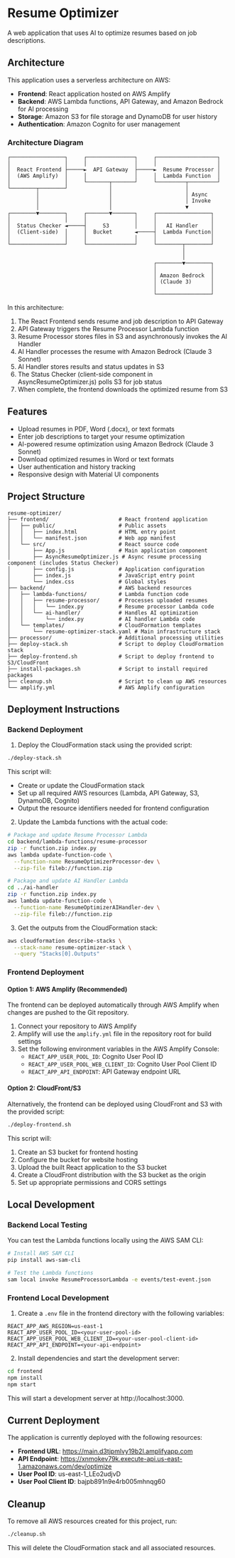 # Resume Optimizer

A web application that uses AI to optimize resumes based on job descriptions.

## Architecture

This application uses a serverless architecture on AWS:

- **Frontend**: React application hosted on AWS Amplify
- **Backend**: AWS Lambda functions, API Gateway, and Amazon Bedrock for AI processing
- **Storage**: Amazon S3 for file storage and DynamoDB for user history
- **Authentication**: Amazon Cognito for user management

### Architecture Diagram

```
┌─────────────────┐     ┌───────────────┐     ┌───────────────────┐
│                 │     │               │     │                   │
│  React Frontend ├─────►  API Gateway  ├─────►  Resume Processor │
│  (AWS Amplify)  │     │               │     │  Lambda Function  │
│                 │     └───────┬───────┘     └─────────┬─────────┘
└────────┬────────┘             │                       │
         │                      │                       │ Async
         │                      │                       │ Invoke
         │                      │                       ▼
┌────────▼────────┐     ┌───────▼───────┐     ┌─────────────────┐
│                 │     │               │     │                 │
│  Status Checker ◄─────┤     S3        │     │   AI Handler    │
│  (Client-side)  │     │  Bucket       ◄─────┤  Lambda Function│
│                 │     │               │     │                 │
└─────────────────┘     └───────────────┘     └────────┬────────┘
                                                       │
                                                       │
                                              ┌────────▼────────┐
                                              │                 │
                                              │ Amazon Bedrock  │
                                              │ (Claude 3)      │
                                              │                 │
                                              └─────────────────┘
```

In this architecture:

1. The React Frontend sends resume and job description to API Gateway
2. API Gateway triggers the Resume Processor Lambda function
3. Resume Processor stores files in S3 and asynchronously invokes the AI Handler
4. AI Handler processes the resume with Amazon Bedrock (Claude 3 Sonnet)
5. AI Handler stores results and status updates in S3
6. The Status Checker (client-side component in AsyncResumeOptimizer.js) polls S3 for job status
7. When complete, the frontend downloads the optimized resume from S3

## Features

- Upload resumes in PDF, Word (.docx), or text formats
- Enter job descriptions to target your resume optimization
- AI-powered resume optimization using Amazon Bedrock (Claude 3 Sonnet)
- Download optimized resumes in Word or text formats
- User authentication and history tracking
- Responsive design with Material UI components

## Project Structure

```
resume-optimizer/
├── frontend/                      # React frontend application
│   ├── public/                    # Public assets
│   │   ├── index.html             # HTML entry point
│   │   └── manifest.json          # Web app manifest
│   └── src/                       # React source code
│       ├── App.js                 # Main application component
│       ├── AsyncResumeOptimizer.js # Async resume processing component (includes Status Checker)
│       ├── config.js              # Application configuration
│       ├── index.js               # JavaScript entry point
│       └── index.css              # Global styles
├── backend/                       # AWS backend resources
│   ├── lambda-functions/          # Lambda function code
│   │   ├── resume-processor/      # Processes uploaded resumes
│   │   │   └── index.py           # Resume processor Lambda code
│   │   └── ai-handler/            # Handles AI optimization
│   │       └── index.py           # AI handler Lambda code
│   └── templates/                 # CloudFormation templates
│       └── resume-optimizer-stack.yaml # Main infrastructure stack
├── processor/                     # Additional processing utilities
├── deploy-stack.sh                # Script to deploy CloudFormation stack
├── deploy-frontend.sh             # Script to deploy frontend to S3/CloudFront
├── install-packages.sh            # Script to install required packages
├── cleanup.sh                     # Script to clean up AWS resources
└── amplify.yml                    # AWS Amplify configuration
```

## Deployment Instructions

### Backend Deployment

1. Deploy the CloudFormation stack using the provided script:

```bash
./deploy-stack.sh
```

This script will:
- Create or update the CloudFormation stack
- Set up all required AWS resources (Lambda, API Gateway, S3, DynamoDB, Cognito)
- Output the resource identifiers needed for frontend configuration

2. Update the Lambda functions with the actual code:

```bash
# Package and update Resume Processor Lambda
cd backend/lambda-functions/resume-processor
zip -r function.zip index.py
aws lambda update-function-code \
  --function-name ResumeOptimizerProcessor-dev \
  --zip-file fileb://function.zip

# Package and update AI Handler Lambda
cd ../ai-handler
zip -r function.zip index.py
aws lambda update-function-code \
  --function-name ResumeOptimizerAIHandler-dev \
  --zip-file fileb://function.zip
```

3. Get the outputs from the CloudFormation stack:

```bash
aws cloudformation describe-stacks \
  --stack-name resume-optimizer-stack \
  --query "Stacks[0].Outputs"
```

### Frontend Deployment

#### Option 1: AWS Amplify (Recommended)

The frontend can be deployed automatically through AWS Amplify when changes are pushed to the Git repository.

1. Connect your repository to AWS Amplify
2. Amplify will use the `amplify.yml` file in the repository root for build settings
3. Set the following environment variables in the AWS Amplify Console:
   - `REACT_APP_USER_POOL_ID`: Cognito User Pool ID
   - `REACT_APP_USER_POOL_WEB_CLIENT_ID`: Cognito User Pool Client ID
   - `REACT_APP_API_ENDPOINT`: API Gateway endpoint URL

#### Option 2: CloudFront/S3

Alternatively, the frontend can be deployed using CloudFront and S3 with the provided script:

```bash
./deploy-frontend.sh
```

This script will:
1. Create an S3 bucket for frontend hosting
2. Configure the bucket for website hosting
3. Upload the built React application to the S3 bucket
4. Create a CloudFront distribution with the S3 bucket as the origin
5. Set up appropriate permissions and CORS settings

## Local Development

### Backend Local Testing

You can test the Lambda functions locally using the AWS SAM CLI:

```bash
# Install AWS SAM CLI
pip install aws-sam-cli

# Test the Lambda functions
sam local invoke ResumeProcessorLambda -e events/test-event.json
```

### Frontend Local Development

1. Create a `.env` file in the frontend directory with the following variables:
```
REACT_APP_AWS_REGION=us-east-1
REACT_APP_USER_POOL_ID=<your-user-pool-id>
REACT_APP_USER_POOL_WEB_CLIENT_ID=<your-user-pool-client-id>
REACT_APP_API_ENDPOINT=<your-api-endpoint>
```

2. Install dependencies and start the development server:
```bash
cd frontend
npm install
npm start
```

This will start a development server at http://localhost:3000.

## Current Deployment

The application is currently deployed with the following resources:

- **Frontend URL**: https://main.d3tjpmlvy19b2l.amplifyapp.com
- **API Endpoint**: https://xnmokev79k.execute-api.us-east-1.amazonaws.com/dev/optimize
- **User Pool ID**: us-east-1_LEo2udjvD
- **User Pool Client ID**: bajpb891n9e4rb005mhnqg60

## Cleanup

To remove all AWS resources created for this project, run:

```bash
./cleanup.sh
```

This will delete the CloudFormation stack and all associated resources.
